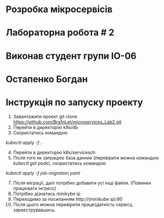 # Розробка мікросервісів 
# Лабораторна робота # 2

# Виконав студент групи ІО-06
# Остапенко Богдан


# Інструкція по запуску проекту
1. Завантажити проект
git clone https://github.com/Bra1nLet/microservices_Lab2.git
2. Перейти в директорію k8s/db 
3. Скористатись командою 

*kubectl apply -f .* 

4. Перейти в директорію k8s/servicesch
5. Після того як запрацює база данних (перевірити можна командою *kubectl get pods*), скористатись командою

*kubectl apply -f job-migration.yaml*

7. Після міграції, далі потрібно добавити усі інщі файли. (Повинен працювати інгресс)
8. Потрібно дізнатись minikybe ip
9. Переходимо за посиланням http://(minikube ip):80
10. Після цього можна перевірити працездатність сервісу, зареєструвавшись.
